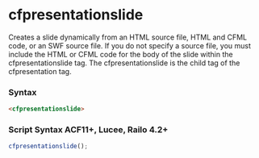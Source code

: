 # cfpresentationslide

Creates a slide dynamically from an HTML source file,
 HTML and CFML code, or an SWF source file.
 If you do not specify a source file, you must include the HTML or CFML code for
 the body of the slide within the cfpresentationslide tag. The cfpresentationslide
 is the child tag of the cfpresentation tag.

### Syntax

```html
<cfpresentationslide>
```

### Script Syntax ACF11+, Lucee, Railo 4.2+

```javascript
cfpresentationslide();
```
